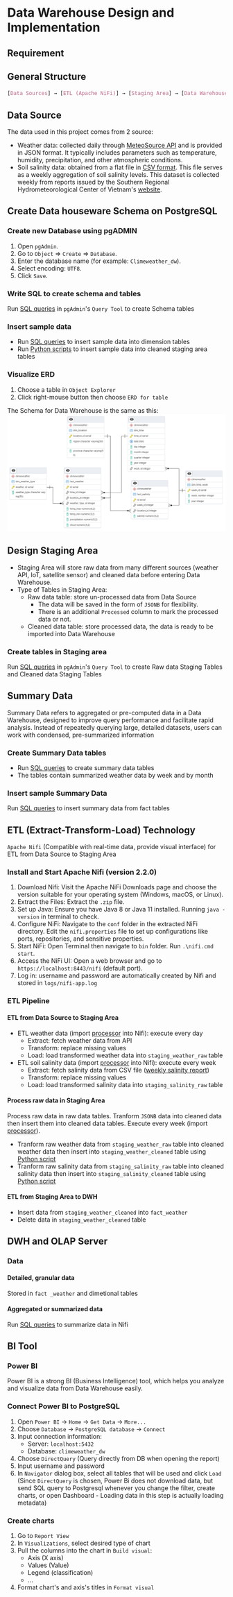 # Data Warehouse Design and Implementation

## Requirement

## General Structure
```css
[Data Sources] → [ETL (Apache NiFi)] → [Staging Area] → [Data Warehouse] → [BI Tools]
```

## Data Source
The data used in this project comes from 2 source:
- Weather data: collected daily through [MeteoSource API](https://www.meteosource.com/) and is provided in JSON format. It typically includes parameters such as temperature, humidity, precipitation, and other atmospheric conditions.
- Soil salinity data: obtained from a flat file in [CSV format](asset/dump_data/weekly_salinity_report.csv). This file serves as a weekly aggregation of soil salinity levels. This dataset is collected weekly from reports issued by the Southern Regional Hydrometeorological Center of Vietnam's [website](https://www.kttv-nb.org.vn/).

## Create Data houseware Schema on PostgreSQL

### Create new Database using pgADMIN
1. Open `pgAdmin`.
2. Go to `Object` => `Create` => `Database`.
3. Enter the database name (for example: `Climeweather_dw`).
4. Select encoding: `UTF8`.
5. Click `Save`.

### Write SQL to create schema and tables
Run [SQL queries](SQL/pgadmin_query/create_DW_schema.sql) in `pgAdmin`'s `Query Tool` to create Schema tables

### Insert sample data 
- Run [SQL queries](SQL/pgadmin_query/insert_DW_schema_sample_data.sql) to insert sample data into dimension tables
- Run [Python scripts](asset/dump_python_script) to insert sample data into cleaned staging area tables

### Visualize ERD
1. Choose a table in `Object Explorer`
2. Click right-mouse button then choose `ERD for table`

The Schema for Data Warehouse is the same as this: ![ERD](asset/image/ERD.png)

## Design Staging Area
- Staging Area will store raw data from many different sources (weather API, IoT, satellite sensor) and cleaned data before entering Data Warehouse.
- Type of Tables in Staging Area:
	- Raw data table: store un-processed data from Data Source
		- The data will be saved in the form of `JSONB` for flexibility.
		- There is an additional `Processed` column to mark the processed data or not.
	- Cleaned data table: store processed data, the data is ready to be imported into Data Warehouse 

### Create tables in Staging area
Run [SQL queries](SQL/pgadmin_query/create_DW_staging_area.sql) in `pgAdmin`'s `Query Tool` to create Raw data Staging Tables and Cleaned data Staging Tables

## Summary Data
Summary Data refers to aggregated or pre-computed data in a Data Warehouse, designed to improve query performance and facilitate rapid analysis. Instead of repeatedly querying large, detailed datasets, users can work with condensed, pre-summarized information

### Create Summary Data tables
- Run [SQL queries](SQL/pgadmin_query/create_DW_summary_table.sql) to create summary data tables
- The tables contain summarized weather data by week and by month

### Insert sample Summary Data
Run [SQL queries](SQL/pgadmin_query/insert_DW_summary_table_data.sql) to insert summary data from fact tables

## ETL (Extract-Transform-Load) Technology
`Apache Nifi` (Compatible with real-time data, provide visual interface) for ETL from Data Source to Staging Area

### Install and Start Apache Nifi (version 2.2.0)
1. Download Nifi: Visit the Apache NiFi Downloads page and choose the version suitable for your operating system (Windows, macOS, or Linux).
2. Extract the Files: Extract the `.zip` file.
3. Set up Java: Ensure you have Java 8 or Java 11 installed. Running `java -version` in terminal to check.
4. Configure NiFi: Navigate to the `conf` folder in the extracted NiFi directory. Edit the `nifi.properties` file to set up configurations like ports, repositories, and sensitive properties.
5. Start NiFi: Open Terminal then navigate to `bin` folder. Run `.\nifi.cmd start`.
6. Access the NiFi UI: Open a web browser and go to `https://localhost:8443/nifi` (default port).
7. Log in: username and password are automatically created by Nifi and stored in `logs/nifi-app.log`

### ETL Pipeline

#### ETL from Data Source to Staging Area 
- ETL weather data (import [processor](ApacheNifi_processor/1_Source_to_Staging/ETL_Weather_Data.json) into Nifi): execute every day
	- Extract: fetch weather data from API
	- Transform: replace missing values
	- Load: load transformed weather data into `staging_weather_raw` table
- ETL soil salinity data (import [processor](ApacheNifi_processor/1_Source_to_Staging/ETL_Salinity_Data.json) into Nifi): execute every week
	- Extract: fetch salinity data from CSV file ([weekly salinity report](asset/dump_data/weekly_salinity_report.csv))
	- Transform: replace missing values
	- Load: load transformed salinity data into `staging_salinity_raw` table

#### Process raw data in Staging Area
Process raw data in raw data tables. Tranform `JSONB` data into cleaned data then insert them into cleaned data tables. Execute every week (import [processor](ApacheNifi_processor/2_Process_in_Staging/Process_Data_in_Staging_Area.json)).
- Tranform raw weather data from `staging_weather_raw` table into cleaned weather data then insert into `staging_weather_cleaned` table using [Python script](Python_script/transform_raw_weather_data.py)
- Tranform raw salinity data from `staging_salinity_raw` table into cleaned salinity data then insert into `staging_salinity_cleaned` table using [Python script](Python_script/transform_raw_salinity_data.py)

#### ETL from Staging Area to DWH
- Insert data from `staging_weather_cleaned` into `fact_weather`
- Delete data in `staging_weather_cleaned` table

## DWH and OLAP Server

### Data

#### Detailed, granular data
Stored in `fact _weather` and dimetional tables

#### Aggregated or summarized data
Run [SQL queries](SQL/nifi_flow_query/update_summarized_data.sql) to summarize data in Nifi

## BI Tool

### Power BI
Power BI is a strong BI (Business Intelligence) tool, which helps you analyze and visualize data from Data Warehouse easily.

### Connect Power BI to PostgreSQL
1. Open `Power BI` → `Home` → `Get Data` → `More...`
2. Choose `Database` → `PostgreSQL database` → `Connect` 
3. Input connection information:
	- Server: `localhost:5432`
	- Database: `climeweather_dw`
4. Choose `DirectQuery` (Query directly from DB when opening the report)
5. Input username and password
6. In `Navigator` dialog box, select all tables that will be used and click `Load` (Since `DirectQuery` is chosen, Power Bi does not download data, but send SQL query to Postgresql whenever you change the filter, create charts, or open Dashboard - Loading data in this step is actually loading metadata)

### Create charts
1. Go to `Report View`
2. In `Visualizations`, select desired type of chart
3. Pull the columns into the chart in `Build visual`:
	- Axis (X axis)
	- Values ​​(Value)
	- Legend (classification)
	- ...
4. Format chart's and axis's titles in `Format visual`  